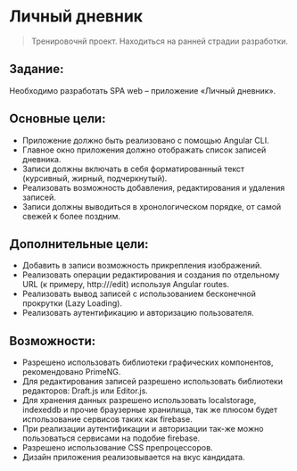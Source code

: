 # Личный дневник

> Тренировочнй проект. Находиться на ранней страдии разработки.

## Задание:

Необходимо разработать SPA web – приложение «Личный дневник».

## Основные цели:

+ Приложение должно быть реализовано с помощью Angular CLI.
+ Главное окно приложения должно отображать список записей дневника.
+ Записи должны включать в себя форматированный текст (курсивный, жирный, подчеркнутый). 
+ Реализовать возможность добавления, редактирования и удаления записей.
+ Записи должны выводиться в хронологическом порядке, от самой свежей к более поздним.

## Дополнительные цели:

+ Добавить в записи возможность прикрепления изображений.
+ Реализовать операции редактирования и создания по отдельному URL (к примеру, http://<host>/edit) используя Angular routes.
+ Реализовать вывод записей с использованием бесконечной прокрутки (Lazy Loading).
+ Реализовать аутентификацию и авторизацию пользователя.

## Возможности:

+ Разрешено использовать библиотеки графических компонентов, рекомендовано PrimeNG.
+ Для редактирования записей разрешено использовать библиотеки редакторов: Draft.js или Editor.js.
+ Для хранения данных разрешено использовать localstorage, indexeddb и прочие браузерные хранилища, так же плюсом будет использование сервисов таких как firebase.
+ При реализации аутентификации и авторизации так-же можно пользоваться сервисами на подобие firebase.
+ Разрешено использование CSS препроцессоров.
+ Дизайн приложения реализовывается на вкус кандидата.
